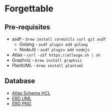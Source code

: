 # Forgettable

## Pre-requisites

- asdf - `brew install coreutils curl git asdf`
  - Golang - `asdf plugin add golang`
  - NodeJS - `asdf plugin add nodejs`
- Atlas - `curl -sSf https://atlasgo.sh | sh`
- Graphviz - `brew install graphviz`
- PlantUML - `brew install plantuml`

## Database

- [Atlas Schema HCL](./database/schema)
- [ERD UML](./database/docs/erd.puml)
- [ERD PNG](./database/docs/erd.png)
